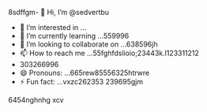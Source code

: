8sdffgm- 👋 Hi, I’m @sedvertbu
- 👀 I’m interested in ...
- 🌱 I’m currently learning ...559996
- 💞️ I’m looking to collaborate on ...638596jh
- 📫 How to reach me ...55fghfdslioio;23443k.l123311212
- 303266996
- 😄 Pronouns: ...665rew85556325htrwre
- ⚡ Fun fact: ...vxzc262353
239695gjm
<!---dfdsf87fs
sedvertbu/sedvertbu is a ✨ special ✨ repository because its `README.md` (t25his file55dd) acxxppears on your GitHub profile.
You can click the Preview link to take a look at your changes.5581
--->
6454nghnhg
xcv

